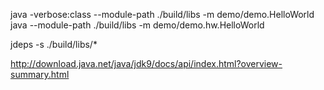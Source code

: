java -verbose:class --module-path ./build/libs -m demo/demo.HelloWorld
java --module-path ./build/libs -m demo/demo.hw.HelloWorld

jdeps -s ./build/libs/*

http://download.java.net/java/jdk9/docs/api/index.html?overview-summary.html